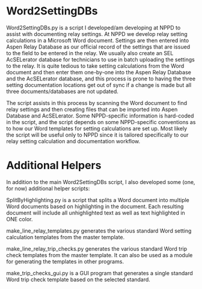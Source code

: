 # Word2SettingDBs #

Word2SettingDBs.py is a script I developed/am developing at NPPD to assist with
documenting relay settings. At NPPD we develop relay setting calculations in a
Microsoft Word document. Settings are then entered into Aspen Relay Database as
our official record of the settings that are issued to the field to be entered
in the relay. We usually also create an SEL AcSELerator database for technicians
to use in batch uploading the settings to the relay. It is quite tedious to take
setting calculations from the Word document and then enter them one-by-one into
the Aspen Relay Database and the AcSELerator database, and this process is prone
to having the three setting documentation locations get out of sync if a change
is made but all three documents/databases are not updated.

The script assists in this process by scanning the Word document to find relay
settings and then creating files that can be imported into Aspen Database and
AcSELerator. Some NPPD-specific information is hard-coded in the script, and the
script depends on some NPPD-specific conventions as to how our Word templates
for setting calculations are set up. Most likely the script will be useful only
to NPPD since it is tailored specifically to our relay setting calculation and
documentation workflow.

# Additional Helpers #

In addition to the main Word2SettingDBs script, I also developed some (one, for
now) additional helper scripts:

SplitByHighlighting.py is a script that splits a Word document into multiple
Word documents based on highlighting in the document. Each resulting document
will include all unhighlighted text as well as text highlighted in ONE color.

make_line_relay_templates.py generates the various standard Word setting
calculation templates from the master template.

make_line_relay_trip_checks.py generates the various standard Word trip check
templates from the master template. It can also be used as a module for
generating the templates in other programs.

make_trip_checks_gui.py is a GUI program that generates a single standard
Word trip check template based on the selected standard.
